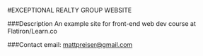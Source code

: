 #EXCEPTIONAL REALTY GROUP WEBSITE

###Description
An example site for front-end web dev course at Flatiron/Learn.co

###Contact
email: mattpreiser@gmail.com
